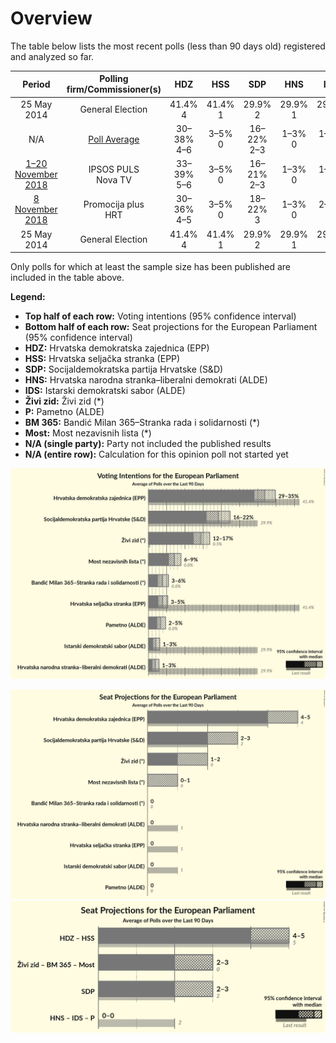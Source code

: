 # Overview

The table below lists the most recent polls (less than 90 days old) registered and analyzed so far.

| Period     | Polling firm/Commissioner(s) | HDZ | HSS | SDP | HNS | IDS | Živi zid | P | BM 365 | Most |
|:----------:|:----------------------------:|:--:|:--:|:--:|:--:|:--:|:--:|:--:|:--:|:--:|
| 25 May 2014 | General Election | 41.4% <br> 4 | 41.4% <br> 1 | 29.9% <br> 2 | 29.9% <br> 1 | 29.9% <br> 1 | 0.5% <br> 0 | 0.0% <br> 0 | 0.0% <br> 0 | 0.0% <br> 0 |
| N/A | [Poll Average](average.html) | 30–38% <br> 4–6 | 3–5% <br> 0 | 16–22% <br> 2–3 | 1–3% <br> 0 | 1–3% <br> 0 | 12–19% <br> 2–3 | 2–4% <br> 0 | 2–5% <br> 0 | 6–9% <br> 0–1 |
| [1–20 November 2018](2018-11-20-IPSOSPULS.html) | IPSOS PULS <br> Nova TV | 33–39% <br> 5–6 | 3–5% <br> 0 | 16–21% <br> 2–3 | 1–3% <br> 0 | 1–3% <br> 0 | 15–19% <br> 2–3 | 2–4% <br> 0 | 3–5% <br> 0 | 6–9% <br> 0–1 |
| [8 November 2018](2018-11-08-Promocijaplus.html) | Promocija plus <br> HRT | 30–36% <br> 4–5 | 3–5% <br> 0 | 18–22% <br> 3 | 1–3% <br> 0 | 2–3% <br> 0 | 12–16% <br> 2 | 2–3% <br> 0 | 2–3% <br> 0 | 6–9% <br> 1 |
| 25 May 2014 | General Election | 41.4% <br> 4 | 41.4% <br> 1 | 29.9% <br> 2 | 29.9% <br> 1 | 29.9% <br> 1 | 0.5% <br> 0 | 0.0% <br> 0 | 0.0% <br> 0 | 0.0% <br> 0 |

Only polls for which at least the sample size has been published are included in the table above.

**Legend:**
+ **Top half of each row:** Voting intentions (95% confidence interval)
+ **Bottom half of each row:** Seat projections for the European Parliament (95% confidence interval)
+ **HDZ:** Hrvatska demokratska zajednica (EPP)
+ **HSS:** Hrvatska seljačka stranka (EPP)
+ **SDP:** Socijaldemokratska partija Hrvatske (S&D)
+ **HNS:** Hrvatska narodna stranka–liberalni demokrati (ALDE)
+ **IDS:** Istarski demokratski sabor (ALDE)
+ **Živi zid:** Živi zid (*)
+ **P:** Pametno (ALDE)
+ **BM 365:** Bandić Milan 365–Stranka rada i solidarnosti (*)
+ **Most:** Most nezavisnih lista (*)
+ **N/A (single party):** Party not included the published results
+ **N/A (entire row):** Calculation for this opinion poll not started yet


![Graph with voting intentions not yet produced](average.png "Voting Intentions")

![Graph with seats not yet produced](average-seats.png "Seats")
![Graph with coalitions seats not yet produced](average-coalitions-seats.png "Coalitions Seats")
